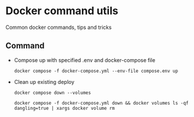 # Docker command utils

Common docker commands, tips and tricks

## Command

- Compose up with specified .env and docker-compose file
  ```
  docker compose -f docker-compose.yml --env-file compose.env up
  ```

- Clean up existing deploy
  ```
  docker compose down --volumes
  ```

  ```
  docker compose -f docker-compose.yml down && docker volumes ls -qf dangling=true | xargs docker volume rm
  ```
